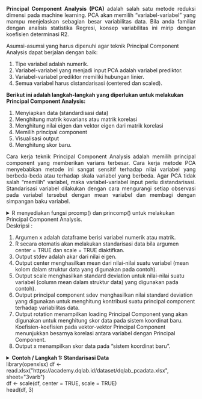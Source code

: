 <p align="justify"><b>Principal Component Analysis (PCA) </b>adalah salah satu metode reduksi dimensi pada machine learning. PCA akan memilih “variabel-variabel” yang mampu menjelaskan sebagian besar variabilitas data. Bila anda familiar dengan analisis statistika Regresi, konsep variabilitas ini mirip dengan koefisien determinasi R2.</p>
Asumsi-asumsi yang harus dipenuhi agar teknik Principal Component Analysis dapat berjalan dengan baik:<ol>
<li>Tipe variabel adalah numerik.</li>
<li>Variabel-variabel yang menjadi input PCA adalah variabel prediktor.</li>
<li>Variabel-variabel prediktor memiliki hubungan linier.</li>
<li>Semua variabel harus distandarisasi (centered dan scaled).</li></ol>
<b>Berikut ini adalah langkah-langkah yang diperlukan untuk melakukan Principal Component Analysis:</b><ol>
<li>Menyiapkan data (standardisasi data)</li>
<li>Menghitung matrik kovarians atau matrik korelasi</li>
<li>Menghitung nilai eigen dan vektor eigen dari matrik korelasi</li>
<li>Memilih principal component</li>
<li>Visualisasi output</li>
<li>Menghitung skor baru.</li></ol>
<p align="justify">Cara kerja teknik Principal Component Analysis adalah memilih principal component yang memberikan varians terbesar. Cara kerja metode PCA menyebabkan metode ini sangat sensitif terhadap nilai variabel yang berbeda-beda atau terhadap skala variabel yang berbeda. Agar PCA tidak salah “memilih” variabel, maka variabel-variabel input perlu distandarisasi. Standarisasi variabel dilakukan dengan cara mengurangi setiap observasi pada variabel tersebut dengan mean variabel dan membagi dengan simpangan baku variabel.</p>
<details>
  <summary>R menyediakan fungsi prcomp() dan princomp() untuk melakukan Principal Component Analysis.</summary>
  <table border="0"><tr><td>prcomp(x, center = TRUE, scale. = FALSE) </td></tr></table>
</details>
Deskripsi : <ol>
<li>Argumen x adalah dataframe berisi variabel numerik atau matrik.</li>
<li>R secara otomatis akan melakukan standarisasi data bila argumen center = TRUE dan scale = TRUE diaktifkan.</li>
<li>Output stdev adalah akar dari nilai eigen.</li>
<li>Output center menghasilkan mean dari nilai-nilai suatu variabel (mean kolom dalam struktur data yang digunakan pada contoh).</li>
<li>Output scale menghasilkan standard deviation untuk nilai-nilai suatu variabel (column mean dalam struktur data) yang digunakan pada contoh).</li>
<li>Output principal component sdev menghasilkan nilai standard deviation yang digunakan untuk menghitung kontribusi suatu principal component terhadap variabilitas data.</li>
<li>Output rotation menampilkan loading Principal Component yang akan digunakan untuk menghitung skor data pada sistem koordinat baru. Koefisien-koefisien pada vektor-vektor Principal Component menunjukkan besarnya korelasi antara variabel dengan Principal Component.</li>
<li>Output x menampilkan skor data pada “sistem koordinat baru”.</li></ol>

<details>
  <summary><b>Contoh / Langkah 1: Standarisasi Data</b></br>library(openxlsx)
df <- read.xlsx("https://academy.dqlab.id/dataset/dqlab_pcadata.xlsx", sheet="3varb")</br>
df <- scale(df, center = TRUE, scale = TRUE)</br>
head(df, 3)</summary>
  <table border="0"><tr><td><img src="img_girl.jpg"</td></tr></table>
</details>
